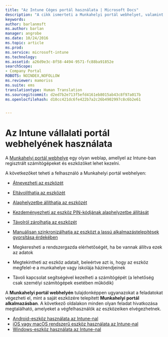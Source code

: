 ```yaml
---
title: "Az Intune Céges portál használata | Microsoft Docs"
description: "A cikk ismerteti a Munkahelyi portál webhelyet, valamint hivatkozásokat biztosít a webhelyen keresztül elvégezhető feladatok lépéseivel kapcsolatban"
keywords: 
author: barlanmsft
ms.author: barlan
manager: angrobe
ms.date: 10/24/2016
ms.topic: article
ms.prod: 
ms.service: microsoft-intune
ms.technology: 
ms.assetid: a26d9e3c-8f58-4494-9571-fc88ba91852e
searchScope:
- Company Portal
ROBOTS: NOINDEX,NOFOLLOW
ms.reviewer: mamoriss
ms.suite: ems
translationtype: Human Translation
ms.sourcegitcommit: d2ed7b2e713f5efd4161eb8015ab43c8f97a017b
ms.openlocfilehash: d10cc421dc6fe422b7a2c26b4902997c8c6b2e61


---
```


# <a name="using-the-intune-company-portal-website"></a>Az Intune vállalati portál webhelyének használata
A [Munkahelyi portál webhelye](http://portal.manage.microsoft.com) egy olyan weblap, amellyel az Intune-ban regisztrált számítógépeket és eszközöket lehet kezelni.

A következőket teheti a felhasználó a Munkahelyi portál webhelyen:

-   [Átnevezheti az eszközét](rename-your-device-cpwebsite.md)

-   [Eltávolíthatja az eszközét](remove-your-device-cpwebsite.md)

-   [Alaphelyzetbe állíthatja az eszközét](reset-your-device-cpwebsite.md)

-   [Kezdeményezheti az eszköz PIN-kódjának alaphelyzetbe állítását](reset-your-passcode-cpwebsite.md)

-   [Távolról zárolhatja az eszközét](remote-lock-your-device-cpwebsite.md)

-    [Manuálisan szinkronizálhatja az eszközt a lassú alkalmazástelepítések gyorsítása érdekében](sync-your-device-manually-cpwebsite.md)

-   Megkeresheti a rendszergazda elérhetőségét, ha be vannak állítva ezek az adatok

-   Megtekintheti az eszköz adatait, beleértve azt is, hogy az eszköz megfelel-e a munkahelye vagy iskolája házirendjeinek

-   Távoli kapcsolat segítségével kezelheti a számítógépét (a lehetőség csak személyi számítógépek esetében működik)

A **Munkahelyi portál webhelyén** tulajdonképpen ugyanazokat a feladatokat végezheti el, mint a saját eszközére telepített **Munkahelyi portál alkalmazásban**. A következő oldalakon minden olyan feladat hivatkozása megtalálható, amelyeket a végfelhasználók az eszközeiken elvégezhetnek.

- [Android-eszköz használata az Intune-nal](using-your-android-device-with-intune.md)
- [iOS vagy macOS rendszerű eszköz használata az Intune-nal](using-your-ios-or-macOS-device-with-intune.md)
- [Windows-eszköz használata az Intune-nal](using-your-windows-device-with-intune.md)



<!--HONumber=Jan17_HO1-->


